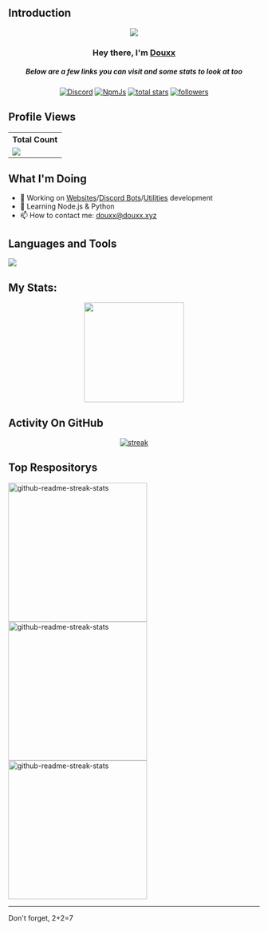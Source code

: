 ## Introduction

<div align="center">
<p align="center">
<img src="https://readme-typing-svg.demolab.com?font=Fira+Code&pause=1000&color=9E48F7&width=435&lines=Founder+of+DouBots+%26+PiWave;Used+by+more+than+200'000+users;1+Year+of+coding+experience" /></a>
</p>

<h3 align="center">Hey there, I'm <a href="https://github.com/douxxu">Douxx</a></h3>
<h5 align="center">Below are a few links you can visit and some stats to look at too</h5>

<p align="center">
  <a href="https://discord.com/users/1117912749146656790"><img alt="Discord" title="Discord" src="https://img.shields.io/badge/-Discord-7289DA?style=for-the-badge&logo=discord&logoColor=white"/></a>
  <a href="https://www.npmjs.com/~douxx"><img alt="NpmJs" title="NpmJs" src="https://img.shields.io/badge/-npmjs-CB3837?style=for-the-badge&logo=npm&logoColor=white"/></a>
  <a href="https://github.com/douxxu?tab=repositories&sort=stargazers">
  <img alt="total stars" title="Total stars on GitHub" src="https://custom-icon-badges.demolab.com/github/stars/douxxu?color=B8B92B&style=for-the-badge&labelColor=959532&logo=star"/></a>
   <a href="https://github.com/douxxu"><img alt="followers" title="Follow me on Github" src="https://img.shields.io/github/followers/douxxu?color=236ad3&style=for-the-badge&logo=github&label=Follow"/></a>

 </p>

</div>
 
## Profile Views


  <table>
    <tr>
      <!-- <th>Profile Views</th> -->
      <th>Total Count</th>
    </tr>
    <tr>
      <!-- <td>
        <div align="center">
          <a href="https://github.com/douxxu"><img src="https://github.com/douxxu.png" alt="@douxxu" width="52" /></a>
          <br />
          <a align="center" href="https://github.com/douxxu"><b>douxxu</b></a>
        </b>
      </td> -->
      <!-- Profile Views -->
      <td>
         <a href="https://github.com/douxxu"> <img src="https://komarev.com/ghpvc/?username=douxxu&style=for-the-badge&color=brightgreen"> </a>
      </td>
    </tr>
  </table>


## What I'm Doing

- 🔭 Working on [Websites](https://douxx.xyz/douxx)/[Discord Bots](https://douxx.xyz)/[Utilities](https://piwave.hs.vc) development
- 🌱 Learning Node.js & Python
- 📫 How to contact me: douxx@douxx.xyz

## Languages and Tools

<p align="left"> <a href="https://github.com/douxxu"><img src="https://skillicons.dev/icons?i=vscode,replit,github,html,js,python,bots,nodejs,discord"> </a> </p>

## My Stats:
<p align="center">
<img height="200px" src="https://github-readme-stats.vercel.app/api?username=douxxu&hide_border=true&show_icons=true&count_private=true&theme=midnight-purple&bg_color=151515">
</p>

## Activity On GitHub

<p align="center">
  <a href="https://github.com/douxxu">      
<img title="stats" alt="streak" src="https://github-readme-streak-stats.herokuapp.com/?user=douxxu&theme=midnight-purple&hide_border=true&stroke=f53b3b"/>
</a> 
</p>

## Top Respositorys
  <p align="left">
     <a href="https://github.com/douxxu/Profile-Badges"><img width="278" src="https://denvercoder1-github-readme-stats.vercel.app/api/pin/?username=douxxu&repo=Doual&theme=midnight-purple&bg_color=1F222E&title_color=F8D866&hide_border=true&icon_color=F8D866&show_icons=false" alt="github-readme-streak-stats"></a>
    <a href="https://github.com/Thinkright20/IP-Finder"><img width="278" src="https://denvercoder1-github-readme-stats.vercel.app/api/pin/?username=douxxu&repo=floppy-qr&theme=midnight-purple&bg_color=1F222E&title_color=F8D866&hide_border=true&icon_color=F8D866&show_icons=false" alt="github-readme-streak-stats"></a>
   <a href="https://github.com/ChatCool-Inc/chatcool"><img width="278" src="https://denvercoder1-github-readme-stats.vercel.app/api/pin/?username=PiWave-fm&repo=piwave-webgui&theme=midnight-purple&bg_color=1F222E&title_color=F8D866&hide_border=true&icon_color=F8D866&show_icons=false" alt="github-readme-streak-stats"></a>
  </p>


---
Don't forget, 2+2=7
